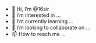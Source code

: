 - 👋 Hi, I’m @16sir
- 👀 I’m interested in ...
- 🌱 I’m currently learning ...
- 💞️ I’m looking to collaborate on ...
- 📫 How to reach me ...

<!---
16sir/16sir is a ✨ special ✨ repository because its `README.md` (this file) appears on your GitHub profile.
You can click the Preview link to take a look at your changes.
---<hi,I'm @16sir
I'm interested in hacking insta acc
I'm currently learning hacking
I'm looking to collaborate with insta acc hackers 
